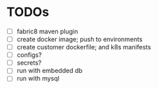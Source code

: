 # TODOs

- [ ] fabric8 maven plugin
- [ ] create docker image; push to environments
- [ ] create customer dockerfile; and k8s manifests
- [ ] configs?
- [ ] secrets?
- [ ] run with embedded db
- [ ] run with mysql
